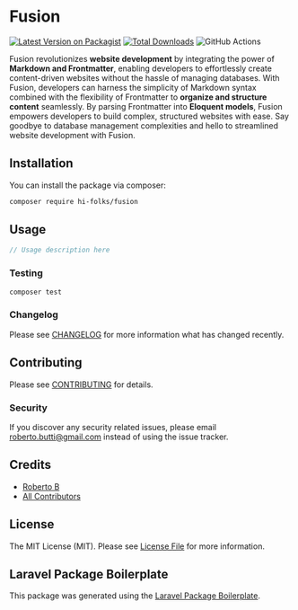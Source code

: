 # Fusion

[![Latest Version on Packagist](https://img.shields.io/packagist/v/hi-folks/fusion.svg?style=flat-square)](https://packagist.org/packages/hi-folks/fusion)
[![Total Downloads](https://img.shields.io/packagist/dt/hi-folks/fusion.svg?style=flat-square)](https://packagist.org/packages/hi-folks/fusion)
![GitHub Actions](https://github.com/hi-folks/fusion/actions/workflows/main.yml/badge.svg)

Fusion revolutionizes **website development** by integrating the power of **Markdown and Frontmatter**, enabling developers to effortlessly create content-driven websites without the hassle of managing databases. With Fusion, developers can harness the simplicity of Markdown syntax combined with the flexibility of Frontmatter to **organize and structure content** seamlessly.
By parsing Frontmatter into **Eloquent models**, Fusion empowers developers to build complex, structured websites with ease. Say goodbye to database management complexities and hello to streamlined website development with Fusion.

## Installation

You can install the package via composer:

```bash
composer require hi-folks/fusion
```

## Usage

```php
// Usage description here
```

### Testing

```bash
composer test
```

### Changelog

Please see [CHANGELOG](CHANGELOG.md) for more information what has changed recently.

## Contributing

Please see [CONTRIBUTING](CONTRIBUTING.md) for details.

### Security

If you discover any security related issues, please email roberto.butti@gmail.com instead of using the issue tracker.

## Credits

-   [Roberto B](https://github.com/hi-folks)
-   [All Contributors](../../contributors)

## License

The MIT License (MIT). Please see [License File](LICENSE.md) for more information.

## Laravel Package Boilerplate

This package was generated using the [Laravel Package Boilerplate](https://laravelpackageboilerplate.com).
